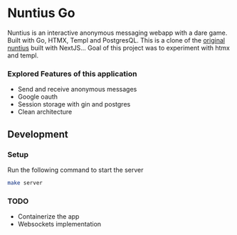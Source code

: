 # Nuntius Go

Nuntius is an interactive anonymous messaging webapp with a dare game. Built with Go, HTMX, Templ and PostgresQL. This is a clone of the [original nuntius](https://github.com/chizidotdev/nuntius) built with NextJS...
Goal of this project was to experiment with htmx and templ.

### Explored Features of this application
- Send and receive anonymous messages
- Google oauth
- Session storage with gin and postgres
- Clean architecture

## Development
### Setup
Run the following command to start the server
```bash
make server
```

### TODO
- Containerize the app
- Websockets implementation
 
